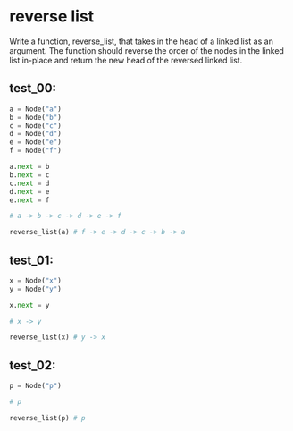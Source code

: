 # reverse list

Write a function, reverse_list, that takes in the head of a linked list as an argument. The function should reverse the order of the nodes in the linked list in-place and return the new head of the reversed linked list.

## test_00:

```python
a = Node("a")
b = Node("b")
c = Node("c")
d = Node("d")
e = Node("e")
f = Node("f")

a.next = b
b.next = c
c.next = d
d.next = e
e.next = f

# a -> b -> c -> d -> e -> f

reverse_list(a) # f -> e -> d -> c -> b -> a
```

## test_01:

```python
x = Node("x")
y = Node("y")

x.next = y

# x -> y

reverse_list(x) # y -> x
```

## test_02:

```python
p = Node("p")

# p

reverse_list(p) # p
```